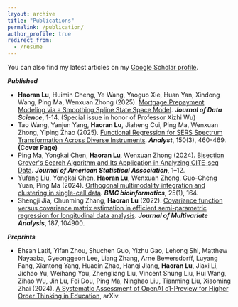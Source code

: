 ```yaml
---
layout: archive
title: "Publications"
permalink: /publication/
author_profile: true
redirect_from:
  - /resume
---
```


You can also find my latest articles on my [Google Scholar profile](https://scholar.google.com/citations?hl=en&user=CvNah7sAAAAJ).


***Published***
- **Haoran Lu**, Huimin Cheng, Ye Wang, Yaoguo Xie, Huan Yan, Xindong Wang, Ping Ma, Wenxuan Zhong (2025). [Mortgage Prepayment Modeling via a Smoothing Spline State Space Model](https://jds-online.org/journal/JDS/article/1406/info). ***Journal of Data Science***, 1-14. (Special issue in honor of Professor Xizhi Wu)
- Tao Wang, Yanjun Yang, **Haoran Lu**, Jiaheng Cui, Ping Ma, Wenxuan Zhong, Yiping Zhao (2025). [Functional Regression for SERS Spectrum Transformation Across Diverse Instruments](https://pubs.rsc.org/en/content/articlepdf/2025/an/d4an01177e). ***Analyst***, 150(3), 460-469. **(Cover Page)**
- Ping Ma, Yongkai Chen, **Haoran Lu**, Wenxuan Zhong (2024). [Bisection Grover's Search Algorithm and Its Application in Analyzing CITE-seq Data](https://app.box.com/s/ok6j8dh33wwa5xo7kthkkultd08jlqln). ***Journal of American Statistical Association***, 1–12.
- Yufang Liu, Yongkai Chen, **Haoran Lu**, Wenxuan Zhong, Guo-Cheng Yuan,  Ping Ma (2024). [Orthogonal multimodality integration and clustering in single-cell data](https://bmcbioinformatics.biomedcentral.com/articles/10.1186/s12859-024-05773-y). ***BMC bioinformatics***, 25(1), 164.
- Shengji Jia, Chunming Zhang, **Haoran Lu** (2022). [Covariance function versus covariance matrix estimation in efficient semi-parametric regression for longitudinal data analysis](https://www.sciencedirect.com/science/article/abs/pii/S0047259X21001767). ***Journal of Multivariate Analysis***, 187, 104900.

***Preprints***

- Ehsan Latif, Yifan Zhou, Shuchen Guo, Yizhu Gao, Lehong Shi, Matthew Nayaaba, Gyeonggeon Lee, Liang Zhang, Arne Bewersdorff, Luyang Fang, Xiantong Yang, Huaqin Zhao, Hanqi Jiang, **Haoran Lu**, Jiaxi Li, Jichao Yu, Weihang You, Zhengliang Liu, Vincent Shung Liu, Hui Wang, Zihao Wu, Jin Lu, Fei Dou, Ping Ma, Ninghao Liu, Tianming Liu, Xiaoming Zhai (2024). [A Systematic Assessment of OpenAI o1-Preview for Higher Order Thinking in Education](https://arxiv.org/abs/2410.21287), arXiv.

